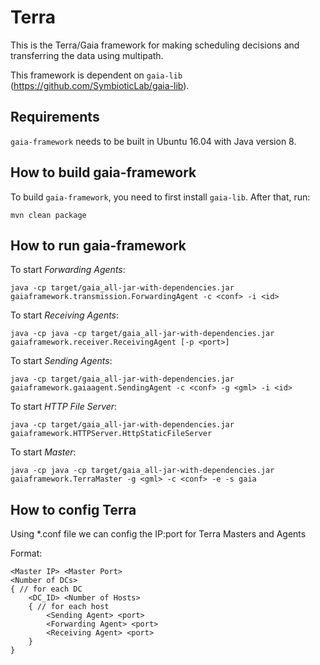 # Terra
This is the Terra/Gaia framework for making scheduling decisions and transferring the data using multipath.

This framework is dependent on `gaia-lib` (https://github.com/SymbioticLab/gaia-lib).

## Requirements

`gaia-framework` needs to be built in Ubuntu 16.04 with Java version 8.

## How to build gaia-framework

To build `gaia-framework`, you need to first install `gaia-lib`. After that, run:

``mvn clean package``


## How to run gaia-framework

To start *Forwarding Agents*:

```
java -cp target/gaia_all-jar-with-dependencies.jar gaiaframework.transmission.ForwardingAgent -c <conf> -i <id>

```

To start *Receiving Agents*:

```
java -cp java -cp target/gaia_all-jar-with-dependencies.jar gaiaframework.receiver.ReceivingAgent [-p <port>]
```

To start *Sending Agents*:

```
java -cp target/gaia_all-jar-with-dependencies.jar gaiaframework.gaiaagent.SendingAgent -c <conf> -g <gml> -i <id>
```

To start *HTTP File Server*:
```
java -cp target/gaia_all-jar-with-dependencies.jar gaiaframework.HTTPServer.HttpStaticFileServer
```

To start *Master*:

```
java -cp java -cp target/gaia_all-jar-with-dependencies.jar gaiaframework.TerraMaster -g <gml> -c <conf> -e -s gaia
```

## How to config Terra
Using *.conf file we can config the IP:port for Terra Masters and Agents


Format:

```
<Master IP> <Master Port>
<Number of DCs>
{ // for each DC
    <DC_ID> <Number of Hosts>
    { // for each host
        <Sending Agent> <port>
        <Forwarding Agent> <port>
        <Receiving Agent> <port>
    }
}
```
 
